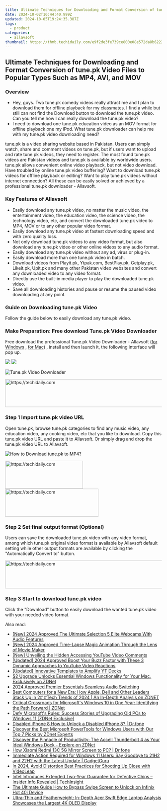 ```yaml
---
title: Ultimate Techniques for Downloading and Format Conversion of tune.pk Video Files to Popular Types Such as MP4, AVI, and MOV
date: 2024-10-02T16:44:40.999Z
updated: 2024-10-05T19:24:35.387Z
tags:
  - product
categories:
  - allavsoft
thumbnail: https://thmb.techidaily.com/e9f2de3fe739ce800e08e572da8b622265103b19b637342a76d71b38cffa3022.JPG
---
```


## Ultimate Techniques for Downloading and Format Conversion of tune.pk Video Files to Popular Types Such as MP4, AVI, and MOV

### Overview

* Hey, guys. Two tune.pk comedy videos really attract me and I plan to download them for offline playback for my classmates. I find a while but still can not find the Download button to download the tune.pk video. Can you tell me how I can really download the tune.pk video?
* I need to download one tune.pk education video as an MOV format for offline playback one my iPod. What tune.pk downloader can help me with my tune.pk video downloading need?

tune.pk is a video sharing website based in Pakistan. Users can simply watch, share and comment videos on tune.pk, but if users want to upload and rate tune.pk videos, they need to register. The most found tune.pk videos are Pakistan videos and tune.pk is available by worldwide users. tune.pk allows convenient online video playback, but not video download. Have troubled by online tune.pk video buffering? Want to download tune.pk videos for offline playback or editing? Want to play tune.pk videos without internet connection? All these can be easily solved or achieved by a professional tune.pk downloader - Allavsoft.

### Key Features of Allavsoft

* Easily download any tune.pk video, no matter the music video, the entertainment video, the education video, the science video, the technology video, etc, and convert the downloaded tune.pk video to MP4, MOV or to any other popular video format.
* Easily download any tune.pk video at fastest downloading speed and with zero quality loss.
* Not only download tune.pk videos to any video format, but also download any tune.pk video or other online videos to any audio format.
* Easily download any tune.pk video without any ad, virus or plug-in.
* Easily download more than one tune.pk video in batch.
* Download videos from Playit.pk, Ytpak.com, BestPlay.pk, Getplay.pk, Likeit.pk, Upit.pk and many other Pakistan video websites and convert any downloaded video to any video format.
* Directly use the built-in media player to play the downloaded tune.pk video.
* Save all downloading histories and pause or resume the paused video downloading at any point.

### Guide on Downloading tune.pk Video

Follow the guide below to easily download any tune.pk video.

### Make Preparation: Free download Tune.pk Video Downloader

Free download the professional Tune.pk Video Downloader - Allavsoft ([for Windows](https://tools.techidaily.com/allavsoft/products/) , [for Mac](https://tools.techidaily.com/allavsoft/products/)) , install and then launch it, the following interface will pop up.

[![](https://www.allavsoft.com/how-to/../images/how-to/free-download-win.jpg)](https://tools.techidaily.com/allavsoft/products/) [![](https://www.allavsoft.com/how-to/../images/how-to/free-download-mac.jpg)](https://tools.techidaily.com/allavsoft/products/)

![Tune.pk Video Downloader](https://www.allavsoft.com/how-to/../images/allavsoft/screen-shot-600.jpg)

<!-- affiliate ads begin -->
<a href="https://aligracehair.sjv.io/c/5597632/2047411/19272" target="_top" id="2047411">
  <img src="//a.impactradius-go.com/display-ad/19272-2047411" border="0" alt="https://techidaily.com" width="728" height="90"/>
</a>
<img height="0" width="0" src="https://aligracehair.sjv.io/i/5597632/2047411/19272" style="position:absolute;visibility:hidden;" border="0" />
<!-- affiliate ads end -->

### Step 1 Import tune.pk video URL

Open tune.pk, browse tune.pk categories to find any music video, any education video, any cooking video, etc that you like to download. Copy this tune.pk video URL and paste it to Allavsoft. Or simply drag and drop the tune.pk video URL to Allavsoft.

![How to Download tune.pk to MP4?](https://www.allavsoft.com/how-to/../images/how-to/download-rtmp-video/download-rtmp-video.jpg)

<!-- affiliate ads begin -->
<a href="https://bluettius.sjv.io/c/5597632/2139120/17108" target="_top" id="2139120">
  <img src="//a.impactradius-go.com/display-ad/17108-2139120" border="0" alt="https://techidaily.com" width="250" height="90"/>
</a>
<img height="0" width="0" src="https://bluettius.sjv.io/i/5597632/2139120/17108" style="position:absolute;visibility:hidden;" border="0" />
<!-- affiliate ads end -->

<!-- affiliate ads begin -->
<a href="https://aligracehair.sjv.io/c/5597632/1896527/19272" target="_top" id="1896527">
  <img src="//a.impactradius-go.com/display-ad/19272-1896527" border="0" alt="https://techidaily.com" width="300" height="90"/>
</a>
<img height="0" width="0" src="https://aligracehair.sjv.io/i/5597632/1896527/19272" style="position:absolute;visibility:hidden;" border="0" />
<!-- affiliate ads end -->

### Step 2 Set final output format (Optional)

Users can save the downloaded tune.pk video with any video format, among which tune.pk original video format is available by Allavsoft default setting while other output formats are available by clicking the "Automatically Convert to" button.

<!-- affiliate ads begin -->
<a href="https://imp.i357552.net/c/5597632/947750/11832" target="_top" id="947750">
  <img src="//a.impactradius-go.com/display-ad/11832-947750" border="0" alt="https://techidaily.com" width="728" height="90"/>
</a>
<img height="0" width="0" src="https://imp.i357552.net/i/5597632/947750/11832" style="position:absolute;visibility:hidden;" border="0" />
<!-- affiliate ads end -->

### Step 3 Start to download tune.pk video

Click the "Download" button to easily download the wanted tune.pk video with your needed video format.

<ins class="adsbygoogle"
     style="display:block"
     data-ad-format="autorelaxed"
     data-ad-client="ca-pub-7571918770474297"
     data-ad-slot="1223367746"></ins>

<ins class="adsbygoogle"
     style="display:block"
     data-ad-client="ca-pub-7571918770474297"
     data-ad-slot="8358498916"
     data-ad-format="auto"
     data-full-width-responsive="true"></ins>

<span class="atpl-alsoreadstyle">Also read:</span>
<div><ul>
<li><a href="https://screen-recording.techidaily.com/new-2024-approved-the-ultimate-selection-5-elite-webcams-with-audio-features/"><u>[New] 2024 Approved The Ultimate Selection 5 Elite Webcams With Audio Features</u></a></li>
<li><a href="https://vp-tips.techidaily.com/new-2024-approved-time-lapse-magic-animation-through-the-lens-of-movie-maker/"><u>[New] 2024 Approved Time-Lapse Magic Animation Through the Lens of Movie Maker</u></a></li>
<li><a href="https://some-guidance.techidaily.com/new-unveiling-the-hidden-accessing-youtube-video-comments/"><u>[New] Unveiling the Hidden Accessing YouTube Video Comments</u></a></li>
<li><a href="https://facebook-record-videos.techidaily.com/updated-2024-approved-boost-your-buzz-factor-with-these-3-dynamic-approaches-to-youtube-video-reactions/"><u>[Updated] 2024 Approved Boost Your Buzz Factor with These 3 Dynamic Approaches to YouTube Video Reactions</u></a></li>
<li><a href="https://youtube-webster.techidaily.com/ed-innovative-templates-to-amplify-yt-decks/"><u>[Updated] Innovative Templates to Amplify YT Decks</u></a></li>
<li><a href="https://win-manuals.techidaily.com/2-upgrade-unlocks-essential-windows-functionality-for-your-mac-exclusively-on-zdnet/"><u>$2 Upgrade Unlocks Essential Windows Functionality for Your Mac, Exclusively on ZDNet</u></a></li>
<li><a href="https://some-approaches.techidaily.com/2024-approved-premier-essentials-seamless-audio-switching/"><u>2024 Approved Premier Essentials Seamless Audio Switching</u></a></li>
<li><a href="https://win-manuals.techidaily.com/best-computers-for-a-new-era-how-apple-dell-and-other-leaders-stack-up-in-2-tech-trends-of-2024-an-in-depth-analysis-on-zdnet/"><u>Best Computers for a New Era: How Apple, Dell and Other Leaders Stack Up in 2# #Tech Trends of 2024 | An In-Depth Analysis on ZDNET</u></a></li>
<li><a href="https://win-manuals.techidaily.com/critical-crossroads-for-microsofts-windows-10-in-one-year-identifying-the-path-forward-zdnet/"><u>Critical Crossroads for Microsoft's Windows 10 in One Year: Identifying the Path Forward | ZDNet</u></a></li>
<li><a href="https://win-manuals.techidaily.com/defy-microsofts-rules-success-stories-of-upgrading-old-pcs-to-windows-11-zdnet-exclusive/"><u>Defy Microsoft's Rules: Success Stories of Upgrading Old PCs to Windows 11 [ZDNet Exclusive]</u></a></li>
<li><a href="https://iphone-unlock.techidaily.com/disabled-iphone-8-how-to-unlock-a-disabled-iphone-8-drfone-by-drfone-ios/"><u>Disabled iPhone 8 How to Unlock a Disabled iPhone 8? | Dr.fone</u></a></li>
<li><a href="https://win-manuals.techidaily.com/discover-the-best-microsoft-powertools-for-windows-users-with-our-top-7-picks-by-zdnet-experts/"><u>Discover the Best Microsoft PowerTools for Windows Users with Our Top 7 Picks by ZDnet Experts</u></a></li>
<li><a href="https://win-manuals.techidaily.com/discover-the-pinnacle-of-productivity-the-accell-thunderbolt-4-as-your-ideal-windows-dock-explore-on-zdnet/"><u>Discover the Pinnacle of Productivity: The Accell Thunderbolt 4 as Your Ideal Windows Dock - Explore on ZDNet</u></a></li>
<li><a href="https://screen-mirror.techidaily.com/how-xiaomi-redmi-13c-5g-mirror-screen-to-pc-drfone-by-drfone-android/"><u>How Xiaomi Redmi 13C 5G Mirror Screen to PC? | Dr.fone</u></a></li>
<li><a href="https://win-manuals.techidaily.com/immediate-action-required-for-windows-11-users-say-goodbye-to-21h2-and-22h2-with-the-latest-update-gadgetguru/"><u>Immediate Action Required for Windows 11 Users: Say Goodbye to 21H2 and 22H2 with the Latest Update | GadgetGuru</u></a></li>
<li><a href="https://fox-helps.techidaily.com/in-2024-avoid-distortion-best-practices-for-shooting-up-close-with-videoleap/"><u>In 2024, Avoid Distortion Best Practices for Shooting Up Close with VideoLeap</u></a></li>
<li><a href="https://win-manuals.techidaily.com/intel-introduces-extended-two-year-guarantee-for-defective-chips-insider-info-revealed-techinsight/"><u>Intel Introduces Extended Two-Year Guarantee for Defective Chips – Insider Info Revealed | TechInsight</u></a></li>
<li><a href="https://unlock-android.techidaily.com/the-ultimate-guide-how-to-bypass-swipe-screen-to-unlock-on-infinix-hot-40i-device-by-drfone-android/"><u>The Ultimate Guide How to Bypass Swipe Screen to Unlock on Infinix Hot 40i Device</u></a></li>
<li><a href="https://win-manuals.techidaily.com/ultra-thin-and-featherweight-in-depth-acer-swift-edge-laptop-analysis-showcases-the-largest-4k-oled-display/"><u>Ultra-Thin and Featherweight: In-Depth Acer Swift Edge Laptop Analysis Showcases the Largest 4K OLED Display</u></a></li>
</ul></div>

